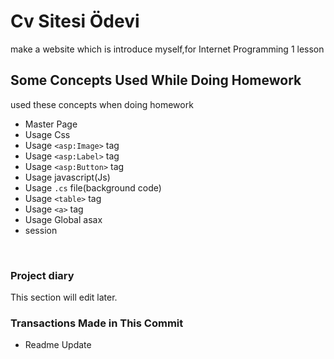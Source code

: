 # Cv Sitesi Ödevi
make a website which is introduce myself,for Internet Programming 1 lesson
## Some Concepts Used While Doing Homework
used these concepts  when doing homework
+ Master Page
+ Usage Css
+ Usage `<asp:Image>` tag
+ Usage `<asp:Label>` tag
+ Usage `<asp:Button>` tag
+ Usage javascript(Js)
+ Usage `.cs` file(background code)
+ Usage `<table>` tag
+ Usage `<a>` tag
+ Usage Global asax
+ session

<br>

### Project diary
This section will edit later.
### Transactions Made in This Commit
+ Readme Update
